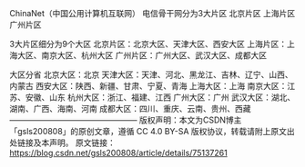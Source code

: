 ChinaNet（中国公用计算机互联网）
电信骨干网分为3大片区
北京片区
上海片区
广州片区

3大片区细分为9个大区
北京片区：北京大区、天津大区、西安大区
上海片区：上海大区、南京大区、杭州大区
广州片区：广州大区、武汉大区、成都大区

大区分省
北京大区：北京
天津大区：天津、河北、黑龙江、吉林、辽宁、山西、内蒙古
西安大区：陕西、新疆、甘肃、宁夏、青海
上海大区：上海
南京大区：江苏、安徽、山东
杭州大区：浙江、福建、江西
广州大区：广州
武汉大区：湖北、湖南、广西、海南、河南
成都大区：四川、重庆、云南、贵州、西藏
————————————————
版权声明：本文为CSDN博主「gsls200808」的原创文章，遵循 CC 4.0 BY-SA 版权协议，转载请附上原文出处链接及本声明。
原文链接：https://blog.csdn.net/gsls200808/article/details/75137261